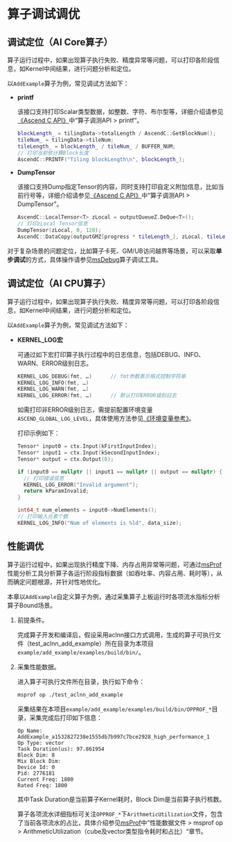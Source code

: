 

# 算子调试调优

## 调试定位（AI Core算子）

算子运行过程中，如果出现算子执行失败、精度异常等问题，可以打印各阶段信息，如Kernel中间结果，进行问题分析和定位。

以`AddExample`算子为例，常见调试方法如下：

* **printf**

  该接口支持打印Scalar类型数据，如整数、字符、布尔型等，详细介绍请参见[《Ascend C API》](https://hiascend.com/document/redirect/CannCommunityAscendCApi)中“算子调测API > printf”。
  
  ```c++
  blockLength_ = tilingData->totalLength / AscendC::GetBlockNum();
  tileNum_ = tilingData->tileNum;
  tileLength_ = blockLength_ / tileNum_ / BUFFER_NUM;
  // 打印当前核计算Block长度
  AscendC::PRINTF("Tiling blockLength\n", blockLength_);
  ```
* **DumpTensor**

  该接口支持Dump指定Tensor的内容，同时支持打印自定义附加信息，比如当前行号等，详细介绍请参见[《Ascend C API》](https://hiascend.com/document/redirect/CannCommunityAscendCApi)中“算子调测API > DumpTensor”。
  
  ```c++
  AscendC::LocalTensor<T> zLocal = outputQueueZ.DeQue<T>();
  // 打印zLocal Tensor信息
  DumpTensor(zLocal, 0, 128);
  AscendC::DataCopy(outputGMZ[progress * tileLength_], zLocal, tileLength_);
  ```

对于复杂场景的问题定位，比如算子卡死、GM/UB访问越界等场景，可以采取**单步调试**的方式，具体操作请参见[msDebug](https://www.hiascend.com/document/redirect/CannCommunityToolMsdebug)算子调试工具。

## 调试定位（AI CPU算子）

算子运行过程中，如果出现算子执行失败、精度异常等问题，可以打印各阶段信息，如Kernel中间结果，进行问题分析和定位。

以`AddExample`算子为例，常见调试方法如下：

* **KERNEL\_LOG宏**

  可通过如下宏打印算子执行过程中的日志信息，包括DEBUG、INFO、WARN、ERROR级别日志。

  ```Cpp
  KERNEL_LOG_DEBUG(fmt, …)      // fmt参数表示格式控制字符串
  KERNEL_LOG_INFO(fmt, …)
  KERNEL_LOG_WARN(fmt, …)
  KERNEL_LOG_ERROR(fmt, …)      // 默认打印ERROR级别日志
  ```

  如需打印非ERROR级别日志，需提前配置环境变量`ASCEND_GLOBAL_LOG_LEVEL`，具体使用方法参见[《环境变量参考》](https://hiascend.com/document/redirect/CannCommunityEnvRef)。

  打印示例如下：

  ```c++
  Tensor* input0 = ctx.Input(kFirstInputIndex);
  Tensor* input1 = ctx.Input(kSecondInputIndex);
  Tensor* output = ctx.Output(0);

  if (input0 == nullptr || input1 == nullptr || output == nullptr) {
    // 打印错误信息
    KERNEL_LOG_ERROR("Invalid argument");
    return kParamInvalid;
  }

  int64_t num_elements = input0->NumElements();
  // 打印输入元素个数
  KERNEL_LOG_INFO("Num of elements is %ld", data_size);
  ```

## 性能调优

算子运行过程中，如果出现执行精度下降、内存占用异常等问题，可通过[msProf](https://www.hiascend.com/document/redirect/CannCommunityToolMsprof)性能分析工具分析算子各运行阶段指标数据（如吞吐率、内容占用、耗时等），从而确定问题根源，并针对性地优化。

本章以`AddExample`自定义算子为例，通过采集算子上板运行时各项流水指标分析算子Bound场景。

1. 前提条件。

   完成算子开发和编译后，假设采用aclnn接口方式调用，生成的算子可执行文件（test_aclnn_add_example）所在目录为本项目`example/add_example/examples/build/bin/`。

2. 采集性能数据。

   进入算子可执行文件所在目录，执行如下命令：

   ```bash
   msprof op ./test_aclnn_add_example
   ```
   采集结果在本项目`example/add_example/examples/build/bin/OPPROF_*`目录，采集完成后打印如下信息：
   
    ``` text
    Op Name: AddExample_a1532827238e1555db7b997c7bce2928_high_performance_1
    Op Type: vector             
    Task Duration(us): 97.861954 
    Block Dim: 8
    Mix Block Dim:
    Device Id: 0
    Pid: 2776181
    Current Freq: 1800
    Rated Freq: 1800
    ```
   其中Task Duration是当前算子Kernel耗时，Block Dim是当前算子执行核数。

   算子各项流水详细指标可关注`OPPROF_*`下`ArithmeticUtilization`文件，包含了当前各项流水的占比，具体介绍参见[msProf]()中”性能数据文件 > msprof op > ArithmeticUtilization（cube及vector类型指令耗时和占比）“章节。